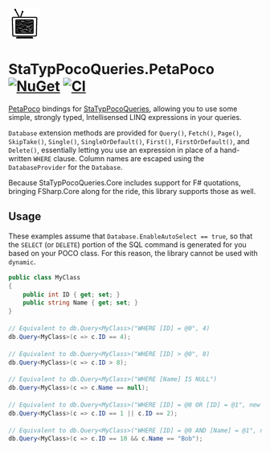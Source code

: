 ![Icon](https://raw.githubusercontent.com/asherber/StaTypPocoQueries.PetaPoco/main/media/static-64.png)

# StaTypPocoQueries.PetaPoco [![NuGet](https://img.shields.io/nuget/v/StaTypPocoQueries.PetaPoco.svg)](https://nuget.org/packages/StaTypPocoQueries.PetaPoco) [![CI](https://github.com/asherber/StaTypPocoQueries.PetaPoco/actions/workflows/CI.yml/badge.svg?branch=main)](https://github.com/asherber/StaTypPocoQueries.PetaPoco/actions?query=branch%3A+main)

[PetaPoco](https://github.com/CollaboratingPlatypus/PetaPoco) bindings for [StaTypPocoQueries](https://github.com/d-p-y/statically-typed-poco-queries), allowing you to use some simple, strongly typed, Intellisensed LINQ expressions in your queries. 

`Database` extension methods are provided for `Query()`, `Fetch()`, `Page()`, `SkipTake()`, `Single()`, `SingleOrDefault()`, `First()`, `FirstOrDefault()`, and `Delete()`, essentially letting you use an expression in place of a hand-written `WHERE` clause. Column names are escaped using the `DatabaseProvider` for the `Database`.

Because StaTypPocoQueries.Core includes support for F# quotations, bringing FSharp.Core along for the ride, this library supports those as well. 

## Usage

These examples assume that `Database.EnableAutoSelect == true`, so that the `SELECT` (or `DELETE`) portion of the SQL command is generated for you based on your POCO class. For this reason, the library cannot be used with `dynamic`.

```csharp
public class MyClass
{
    public int ID { get; set; }
    public string Name { get; set; }    
}

// Equivalent to db.Query<MyClass>("WHERE [ID] = @0", 4)
db.Query<MyClass>(c => c.ID == 4);

// Equivalent to db.Query<MyClass>("WHERE [ID] > @0", 8)
db.Query<MyClass>(c => c.ID > 8);

// Equivalent to db.Query<MyClass>("WHERE [Name] IS NULL")
db.Query<MyClass>(c => c.Name == null);

// Equivalent to db.Query<MyClass>("WHERE [ID] = @0 OR [ID] = @1", new [] { 1, 2 })
db.Query<MyClass>(c => c.ID == 1 || c.ID == 2);

// Equivalent to db.Query<MyClass>("WHERE [ID] = @0 AND [Name] = @1", new object[] { 10, "Bob" })
db.Query<MyClass>(c => c.ID == 10 && c.Name == "Bob");
```

